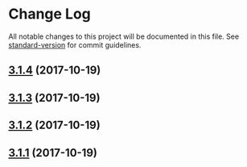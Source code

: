 # Change Log

All notable changes to this project will be documented in this file. See [standard-version](https://github.com/conventional-changelog/standard-version) for commit guidelines.

<a name="3.1.4"></a>
## [3.1.4](https://github.com/juanpicado/test_alpha_npm/compare/v3.1.3...v3.1.4) (2017-10-19)



<a name="3.1.3"></a>
## [3.1.3](https://github.com/juanpicado/test_alpha_npm/compare/v3.1.2...v3.1.3) (2017-10-19)



<a name="3.1.2"></a>
## [3.1.2](https://github.com/juanpicado/test_alpha_npm/compare/v3.1.1...v3.1.2) (2017-10-19)



<a name="3.1.1"></a>
## [3.1.1](https://github.com/juanpicado/test_alpha_npm/compare/v3.1.0...v3.1.1) (2017-10-19)
